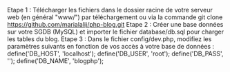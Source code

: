Etape 1 : Télécharger les fichiers dans le dossier racine de votre serveur web (en général "www/") par téléchargement ou via la commande git clone https://github.com/marialalij/php-blog.git
Etape 2 : Créer une base données sur votre SGDB (MySQL) et importer le fichier database/db.sql pour charger les tables du blog.
Etape 3 : Dans le fichier config/dev.php, modifiez les paramètres suivants en fonction de vos accès à votre base de données :
define('DB_HOST', 'localhost');
define('DB_USER', 'root');
define('DB_PASS', '');
define('DB_NAME', 'blogphp');
